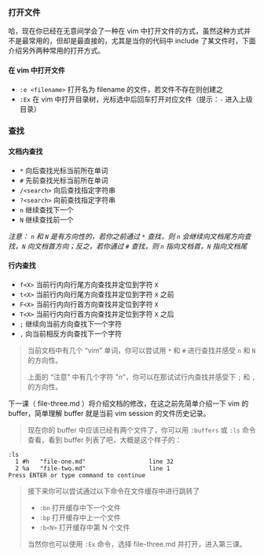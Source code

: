 ### 打开文件
哈，现在你已经在无意间学会了一种在 vim 中打开文件的方式，虽然这种方式并不是最常用的，但却是最直接的，尤其是当你的代码中 include 了某文件时，下面介绍另外两种常用的打开方式。

#### 在 vim 中打开文件
- ```:e <filename>``` 打开名为 filename 的文件，若文件不存在则创建之
- ```:Ex``` 在 vim 中打开目录树，光标选中后回车打开对应文件（提示：```-``` 进入上级目录）

### 查找

#### 文档内查找
- ```*``` 向后查找光标当前所在单词
- ```#``` 先前查找光标当前所在单词
- ```/<search>``` 向后查找指定字符串
- ```?<search>``` 向前查找指定字符串
- ```n``` 继续查找下一个
- ```N``` 继续查找前一个

_注意： ```n``` 和 ```N``` 是有方向性的，若你之前通过 ```*``` 查找，则 ```n``` 会继续向文档尾方向查找，```N``` 向文档首方向；反之，若你通过 ```#``` 查找，则 ```n``` 指向文档首，```N``` 指向文档尾_

#### 行内查找
- ```f<X>``` 当前行内向行尾方向查找并定位到字符 ```X```
- ```t<X>``` 当前行内向行尾方向查找并定位到字符 ```X``` 之前
- ```F<X>``` 当前行内向行首方向查找并定位到字符 ```X```
- ```T<X>``` 当前行内向行首方向查找并定位到字符 ```X``` 之后
- ```;``` 继续向当前方向查找下一个字符
- ```,``` 向当前相反方向查找下一个字符

> 当前文档中有几个 “vim” 单词，你可以尝试用 ```*``` 和 ```#``` 进行查找并感受 ```n``` 和 ```N``` 的方向性。
>
> 上面的 “注意” 中有几个字符 "n"，你可以在那试试行内查找并感受下 ```;``` 和 ```,``` 的方向性。

下一课（ file-three.md ）将介绍文档的修改，在这之前先简单介绍一下 vim 的 buffer，简单理解 buffer 就是当前 vim session 的文件历史记录。

> 现在你的 buffer 中应该已经有两个文件了，你可以用 ```:buffers``` 或 ```:ls``` 命令查看，看到 buffer 列表了吧，大概是这个样子的：

```
:ls
  1 #h   "file-one.md"                  line 32
  2 %a   "file-two.md"                  line 1
Press ENTER or type command to continue
```

> 接下来你可以尝试通过以下命令在文件缓存中进行跳转了
>
> - ```:bn``` 打开缓存中下一个文件
> - ```:bp``` 打开缓存中上一个文件
> - ```:b<N>``` 打开缓存中第 N 个文件
>
> 当然你也可以使用 ```:Ex``` 命令，选择 file-three.md 并打开，进入第三课。
